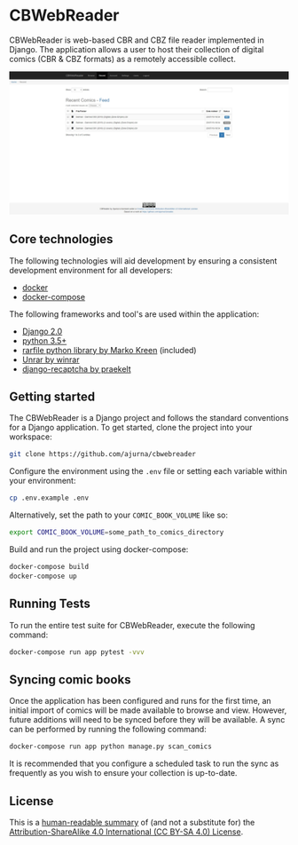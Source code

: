 # CBWebReader 

CBWebReader is web-based CBR and CBZ file reader implemented in Django. The application allows a user to host their collection of digital comics (CBR & CBZ formats) as a remotely accessible collect.

![CBWebReader Screenshot](assets/cbwebreader.jpg)

## Core technologies

The following technologies will aid development by ensuring a consistent development environment for all developers:

- [docker](https://www.docker.com/get-started)
- [docker-compose](https://docs.docker.com/compose/gettingstarted/)

The following frameworks and tool's are used within the application:

- [Django 2.0](https://www.djangoproject.com/)
- [python 3.5+](https://www.python.org/)
- [rarfile python library by Marko Kreen](https://github.com/markokr/rarfile) (included)
- [Unrar by winrar](http://rarlabs.com)
- [django-recaptcha by praekelt](https://github.com/praekelt/django-recaptcha)

## Getting started

The CBWebReader is a Django project and follows the standard conventions for a Django application. To get started, clone the project into your workspace:

```bash
git clone https://github.com/ajurna/cbwebreader
```

Configure the environment using the `.env` file or setting each variable within your environment:

```bash
cp .env.example .env
```

Alternatively, set the path to your `COMIC_BOOK_VOLUME` like so:

```bash
export COMIC_BOOK_VOLUME=some_path_to_comics_directory
```

Build and run the project using docker-compose:

```bash
docker-compose build
docker-compose up
```


## Running Tests

To run the entire test suite for CBWebReader, execute the following command:

```bash
docker-compose run app pytest -vvv
```

## Syncing comic books

Once the application has been configured and runs for the first time, an initial import of comics will be made available to browse and view. However, future additions will need to be synced before they will be available. A sync can be performed by running the following command:

```bash
docker-compose run app python manage.py scan_comics
```

It is recommended that you configure a scheduled task to run the sync as frequently as you wish to ensure your collection is up-to-date.

## License

This is a [human-readable summary](https://creativecommons.org/licenses/by-sa/4.0/) of (and not a substitute for) the [Attribution-ShareAlike 4.0 International (CC BY-SA 4.0) License](".github/license").
